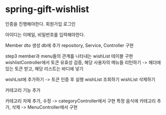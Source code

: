 # spring-gift-wishlist
인증을 진행해야한다.
회원가입
로그인 

아이디는 이메일, 비밀번호를 입력해야한다.

Member dto 생성
db에 추가
repository, Service, Controller 구현

step3
member과 menu들의 관계를 나타내는 wishList 테이블 구현
wishlistController에서 토큰 유효성 검증, 해당 사용자의 메뉴들 리턴하기
-> 헤더에 있는 토큰 받고, 해당 리스트는 바디에 넣기

wishList에 추가하기 -> 토큰 인증 후 실행
wishList 조회하기
wishList 삭제하기

카테고리 기능 추가

카테고리 자체 추가, 수정 -> categoryController에서 구현
특정 음식에 카테고리 추가, 삭제 -> MenuController에서 구현
